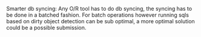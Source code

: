Smarter db syncing: Any O/R tool has to do db syncing, the syncing has to be done in a batched fashion. For batch operations however running sqls based on dirty object detection can be sub optimal, a more optimal solution could be a possible submission.